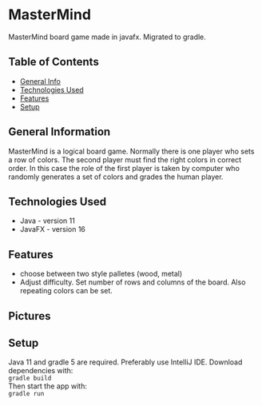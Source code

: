 # MasterMind
MasterMind board game made in javafx.
Migrated to gradle.

## Table of Contents
* [General Info](#general-information)
* [Technologies Used](#technologies-used)
* [Features](#features)
* [Setup](#setup)

<!-- * [License](#license) -->

## General Information

MasterMind is a logical board game. Normally there is one player who sets a row of colors.
The second player must find the right colors in correct order. In this case the role of the first player
is taken by computer who randomly generates a set of colors and grades the human player. 

## Technologies Used

- Java - version 11
- JavaFX - version 16

## Features

- choose between two style palletes (wood, metal)
- Adjust difficulty. Set number of rows and columns of the board. Also repeating colors can be set.

## Pictures



## Setup
Java 11 and gradle 5 are required. Preferably use IntelliJ IDE. 
Download dependencies with:\
`gradle build`\
Then start the app with:\
`gradle run`
